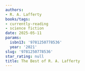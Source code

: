 ```yaml
---
authors:
- R. A. Lafferty
books/tags:
- currently-reading
- science fiction
date: 2025-05-11
params:
  isbn13: '9781250778536'
  year: '2021'
slug: '9781250778536'
star_rating: null
title: The Best of R. A. Lafferty
---
```



<!--more-->